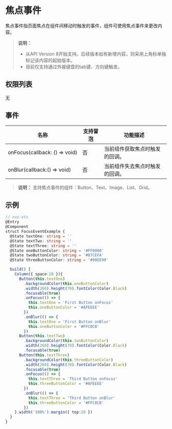 # 焦点事件

焦点事件指页面焦点在组件间移动时触发的事件，组件可使用焦点事件来更改内容。

>  **说明：**
>
>  - 从API Version 8开始支持。后续版本如有新增内容，则采用上角标单独标记该内容的起始版本。
>  - 目前仅支持通过外接键盘的tab键、方向键触发。


## 权限列表

无


## 事件

| **名称** | **支持冒泡** | **功能描述** |
| -------- | -------- | -------- |
| onFocus(callback:&nbsp;()&nbsp;=&gt;&nbsp;void) | 否 | 当前组件获取焦点时触发的回调。 |
| onBlur(callback:()&nbsp;=&gt;&nbsp;void) | 否 | 当前组件失去焦点时触发的回调。 |

>  **说明：**
>  支持焦点事件的组件：Button、Text、Image、List、Grid。


## 示例

```ts
// xxx.ets
@Entry
@Component
struct FocusEventExample {
  @State textOne: string = ''
  @State textTwo: string = ''
  @State textThree: string = ''
  @State oneButtonColor: string = '#FF0000'
  @State twoButtonColor: string = '#87CEFA'
  @State threeButtonColor: string = '#90EE90'

  build() {
    Column({ space:20 }){
      Button(this.textOne)
        .backgroundColor(this.oneButtonColor)
        .width(260).height(70).fontColor(Color.Black)
        .focusable(true)
        .onFocus(() => {
          this.textOne = 'First Button onFocus'
          this.oneButtonColor = '#AFEEEE'
        })
        .onBlur(() => {
          this.textOne = 'First Button onBlur'
          this.oneButtonColor = '#FFC0CB'
        })
      Button(this.textTwo)
        .backgroundColor(this.twoButtonColor)
        .width(260).height(70).fontColor(Color.Black)
        .focusable(true)
      Button(this.textThree)
        .backgroundColor(this.threeButtonColor)
        .width(260).height(70).fontColor(Color.Black)
        .focusable(true)
        .onFocus(() => {
          this.textThree = 'Third Button onFocus'
          this.threeButtonColor = '#AFEEEE'
        })
        .onBlur(() => {
          this.textThree = 'Third Button onBlur'
          this.threeButtonColor = '#FFC0CB'
        })
    }.width('100%').margin({ top:20 })
  }
}
```

